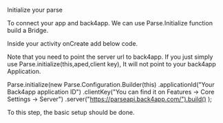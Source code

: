 Initialize your parse



To connect your app and back4app. We can use Parse.Initialize function build a Bridge.

Inside your activity onCreate add below code.

Note that you need to point the server url to back4app. If you just simply use Parse.initialize(this,aped,client key), It will not point to your back4app Application.

Parse.initialize(new Parse.Configuration.Builder(this)
                .applicationId("Your Back4app application ID")
                .clientKey("You can find it on Features -> Core Settings -> Server")
                .server("https://parseapi.back4app.com/").build()
);

To this step, the basic setup should be done.
